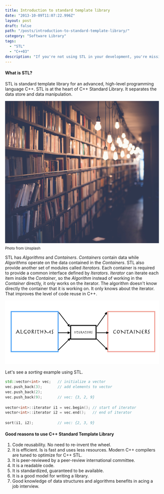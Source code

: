 ```yaml
---
title: Introduction to standard template library
date: "2013-10-09T11:07:22.996Z"
layout: post
draft: false
path: "/posts/introduction-to-standard-template-library/"
category: "Software Library"
tags:
  - "STL"
  - "C++03"
description: "If you're not using STL in your development, you're missing the very best C++ has to offer. Learn more about STL."
---
```

#### What is STL?

STL is standard template library for an advanced, high-level programming language C++. STL is at the heart of C++ Standard Library. It separates the data store and data manipulation.

![Intro to STL](./1.jpg)<sub>Photo from Unsplash</sub>

STL has _Algorithms_ and _Containers_. _Containers_ contain data while _Algorithms_ operate on the data contained in the _Containers_. STL also provide another set of modules called _Iterators_. Each container is required to provide a common interface defined by _Iterators_. _Iterator_ can iterate each item inside the _Container_, so the _Algorithm_ instead of working in the _Container_ directly, it only works on the iterator. The algorithm doesn't know directly the container that it is working on. It only knows about the iterator. That improves the level of code reuse in C++.

![Intro to STL2](./2.jpg)

Let's see a _sorting_ example using STL.

```cpp
std::vector<int> vec;   // initialize a vector
vec.push_back(3);       // add elements to vector
vec.push_back(2);
vec.push_back(9);       // vec: {3, 2, 9}

vector<int>::iterator i1 = vec.begin(); // start of iterator
vector<int>::iterator i2 = vec.end();   // end of iterator

sort(i1, i2);           // vec: {2, 3, 9}
```

#### Good reasons to use C++ Standard Template Library
1. Code reusability. No need to re-invent the wheel.
2. It is efficient. Is is fast and uses less resources. Modern C++ compilers are tuned to optimize for C++ STL.
3. It is peer-reviewed by a peer-review international committee.
4. It is a readable code.
5. It is standardized, guaranteed to be available.
6. It is a good model for writing a library.
7. Good knowledge of data structures and algorithms benefits in acing a job interview.